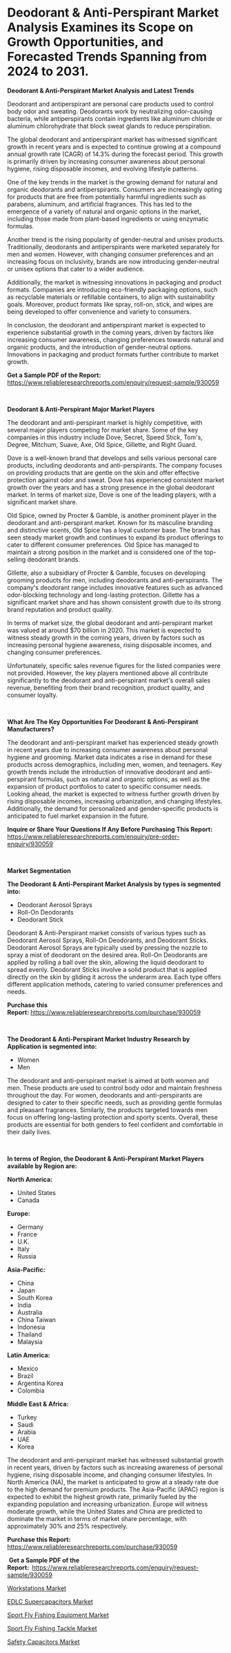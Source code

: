 <p><h1>Deodorant & Anti-Perspirant Market Analysis Examines its Scope on Growth Opportunities, and Forecasted Trends Spanning from 2024 to 2031.</h1></p><p><strong>Deodorant & Anti-Perspirant Market Analysis and Latest Trends</strong></p>
<p><p>Deodorant and antiperspirant are personal care products used to control body odor and sweating. Deodorants work by neutralizing odor-causing bacteria, while antiperspirants contain ingredients like aluminum chloride or aluminum chlorohydrate that block sweat glands to reduce perspiration.</p><p>The global deodorant and antiperspirant market has witnessed significant growth in recent years and is expected to continue growing at a compound annual growth rate (CAGR) of 14.3% during the forecast period. This growth is primarily driven by increasing consumer awareness about personal hygiene, rising disposable incomes, and evolving lifestyle patterns.</p><p>One of the key trends in the market is the growing demand for natural and organic deodorants and antiperspirants. Consumers are increasingly opting for products that are free from potentially harmful ingredients such as parabens, aluminum, and artificial fragrances. This has led to the emergence of a variety of natural and organic options in the market, including those made from plant-based ingredients or using enzymatic formulas.</p><p>Another trend is the rising popularity of gender-neutral and unisex products. Traditionally, deodorants and antiperspirants were marketed separately for men and women. However, with changing consumer preferences and an increasing focus on inclusivity, brands are now introducing gender-neutral or unisex options that cater to a wider audience.</p><p>Additionally, the market is witnessing innovations in packaging and product formats. Companies are introducing eco-friendly packaging options, such as recyclable materials or refillable containers, to align with sustainability goals. Moreover, product formats like spray, roll-on, stick, and wipes are being developed to offer convenience and variety to consumers.</p><p>In conclusion, the deodorant and antiperspirant market is expected to experience substantial growth in the coming years, driven by factors like increasing consumer awareness, changing preferences towards natural and organic products, and the introduction of gender-neutral options. Innovations in packaging and product formats further contribute to market growth.</p></p>
<p><strong>Get a Sample PDF of the Report:&nbsp;</strong> <a href="https://www.reliableresearchreports.com/enquiry/request-sample/930059">https://www.reliableresearchreports.com/enquiry/request-sample/930059</a></p>
<p>&nbsp;</p>
<p><strong>Deodorant & Anti-Perspirant Major Market Players</strong></p>
<p><p>The deodorant and anti-perspirant market is highly competitive, with several major players competing for market share. Some of the key companies in this industry include Dove, Secret, Speed Stick, Tom's, Degree, Mitchum, Suave, Axe, Old Spice, Gillette, and Right Guard.</p><p>Dove is a well-known brand that develops and sells various personal care products, including deodorants and anti-perspirants. The company focuses on providing products that are gentle on the skin and offer effective protection against odor and sweat. Dove has experienced consistent market growth over the years and has a strong presence in the global deodorant market. In terms of market size, Dove is one of the leading players, with a significant market share.</p><p>Old Spice, owned by Procter & Gamble, is another prominent player in the deodorant and anti-perspirant market. Known for its masculine branding and distinctive scents, Old Spice has a loyal customer base. The brand has seen steady market growth and continues to expand its product offerings to cater to different consumer preferences. Old Spice has managed to maintain a strong position in the market and is considered one of the top-selling deodorant brands.</p><p>Gillette, also a subsidiary of Procter & Gamble, focuses on developing grooming products for men, including deodorants and anti-perspirants. The company's deodorant range includes innovative features such as advanced odor-blocking technology and long-lasting protection. Gillette has a significant market share and has shown consistent growth due to its strong brand reputation and product quality.</p><p>In terms of market size, the global deodorant and anti-perspirant market was valued at around $70 billion in 2020. This market is expected to witness steady growth in the coming years, driven by factors such as increasing personal hygiene awareness, rising disposable incomes, and changing consumer preferences.</p><p>Unfortunately, specific sales revenue figures for the listed companies were not provided. However, the key players mentioned above all contribute significantly to the deodorant and anti-perspirant market's overall sales revenue, benefiting from their brand recognition, product quality, and consumer loyalty.</p></p>
<p>&nbsp;</p>
<p><strong>What Are The Key Opportunities For Deodorant & Anti-Perspirant Manufacturers?</strong></p>
<p><p>The deodorant and anti-perspirant market has experienced steady growth in recent years due to increasing consumer awareness about personal hygiene and grooming. Market data indicates a rise in demand for these products across demographics, including men, women, and teenagers. Key growth trends include the introduction of innovative deodorant and anti-perspirant formulas, such as natural and organic options, as well as the expansion of product portfolios to cater to specific consumer needs. Looking ahead, the market is expected to witness further growth driven by rising disposable incomes, increasing urbanization, and changing lifestyles. Additionally, the demand for personalized and gender-specific products is anticipated to fuel market expansion in the future.</p></p>
<p><strong>Inquire or Share Your Questions If Any Before Purchasing This Report:</strong> <a href="https://www.reliableresearchreports.com/enquiry/pre-order-enquiry/930059">https://www.reliableresearchreports.com/enquiry/pre-order-enquiry/930059</a></p>
<p>&nbsp;</p>
<p><strong>Market Segmentation</strong></p>
<p><strong>The Deodorant & Anti-Perspirant Market Analysis by types is segmented into:</strong></p>
<p><ul><li>Deodorant Aerosol Sprays</li><li>Roll-On Deodorants</li><li>Deodorant Stick</li></ul></p>
<p><p>Deodorant & Anti-Perspirant market consists of various types such as Deodorant Aerosol Sprays, Roll-On Deodorants, and Deodorant Sticks. Deodorant Aerosol Sprays are typically used by pressing the nozzle to spray a mist of deodorant on the desired area. Roll-On Deodorants are applied by rolling a ball over the skin, allowing the liquid deodorant to spread evenly. Deodorant Sticks involve a solid product that is applied directly on the skin by gliding it across the underarm area. Each type offers different application methods, catering to varied consumer preferences and needs.</p></p>
<p><strong>Purchase this Report:&nbsp;</strong><a href="https://www.reliableresearchreports.com/purchase/930059">https://www.reliableresearchreports.com/purchase/930059</a></p>
<p>&nbsp;</p>
<p><strong>The Deodorant & Anti-Perspirant Market Industry Research by Application is segmented into:</strong></p>
<p><ul><li>Women</li><li>Men</li></ul></p>
<p><p>The deodorant and anti-perspirant market is aimed at both women and men. These products are used to control body odor and maintain freshness throughout the day. For women, deodorants and anti-perspirants are designed to cater to their specific needs, such as providing gentle formulas and pleasant fragrances. Similarly, the products targeted towards men focus on offering long-lasting protection and sporty scents. Overall, these products are essential for both genders to feel confident and comfortable in their daily lives.</p></p>
<p>&nbsp;</p>
<p><strong>In terms of Region, the Deodorant & Anti-Perspirant Market Players available by Region are:</strong></p>
<p>
    <p> <strong> North America: </strong>
        <ul>
            <li>United States</li>
            <li>Canada</li>
        </ul>
        </p> 
    <p> <strong> Europe: </strong>
        <ul>
            <li>Germany</li>
            <li>France</li>
            <li>U.K.</li>
            <li>Italy</li>
            <li>Russia</li>
        </ul>
        </p> 
    <p> <strong> Asia-Pacific: </strong>
        <ul>
            <li>China</li>
            <li>Japan</li>
            <li>South Korea</li>
            <li>India</li>
            <li>Australia</li>
            <li>China Taiwan</li>
            <li>Indonesia</li>
            <li>Thailand</li>
            <li>Malaysia</li>
        </ul>
        </p> 
    <p> <strong> Latin America: </strong>
        <ul>
            <li>Mexico</li>
            <li>Brazil</li>
            <li>Argentina Korea</li>
            <li>Colombia</li>
        </ul>
        </p> 
    <p> <strong> Middle East & Africa: </strong>
        <ul>
            <li>Turkey</li>
            <li>Saudi</li>
            <li>Arabia</li>
            <li>UAE</li>
            <li>Korea</li>
        </ul>
    </p>
    </p>
<p><p>The deodorant and anti-perspirant market has witnessed substantial growth in recent years, driven by factors such as increasing awareness of personal hygiene, rising disposable income, and changing consumer lifestyles. In North America (NA), the market is anticipated to grow at a steady rate due to the high demand for premium products. The Asia-Pacific (APAC) region is expected to exhibit the highest growth rate, primarily fueled by the expanding population and increasing urbanization. Europe will witness moderate growth, while the United States and China are predicted to dominate the market in terms of market share percentage, with approximately 30% and 25% respectively.</p></p>
<p><strong>Purchase this Report: </strong><a href="https://www.reliableresearchreports.com/purchase/930059">https://www.reliableresearchreports.com/purchase/930059</a></p>
<p>&nbsp;<strong>Get a Sample PDF of the Report:&nbsp;&nbsp;</strong><a href="https://www.reliableresearchreports.com/enquiry/request-sample/930059">https://www.reliableresearchreports.com/enquiry/request-sample/930059</a></p>
<p><strong></strong></p>
<p><p><a href="https://medium.com/@juleshahn3456/workstations-market-research-report-its-history-and-forecast-2024-to-2031-eb7808a60439">Workstations Market</a></p><p><a href="https://medium.com/@juleshahn3456/edlc-supercapacitors-market-outlook-industry-overview-and-forecast-2024-to-2031-6b666eacdb01">EDLC Supercapacitors Market</a></p><p><a href="https://github.com/juniordelafrance/Market-Research-Report-List-1/blob/main/sport-fly-fishing-equipment-market.md">Sport Fly Fishing Equipment Market</a></p><p><a href="https://github.com/irfadac/Market-Research-Report-List-1/blob/main/sport-fly-fishing-tackle-market.md">Sport Fly Fishing Tackle Market</a></p><p><a href="https://medium.com/@juleshahn3456/safety-capacitors-market-comprehensive-assessment-by-type-application-and-geography-2e8b17dcf60e">Safety Capacitors Market</a></p></p>
